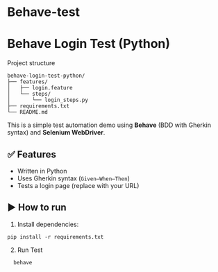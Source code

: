 # Behave-test

# Behave Login Test (Python)

Project structure
```
behave-login-test-python/
├── features/
│   ├── login.feature
│   └── steps/
│       └── login_steps.py
├── requirements.txt
└── README.md
```

This is a simple test automation demo using **Behave** (BDD with Gherkin syntax) and **Selenium WebDriver**.

## ✅ Features
- Written in Python
- Uses Gherkin syntax (`Given–When–Then`)
- Tests a login page (replace with your URL)

## ▶️ How to run

1. Install dependencies:
```
pip install -r requirements.txt
```
2. Run Test
 ```
   behave
 ```



